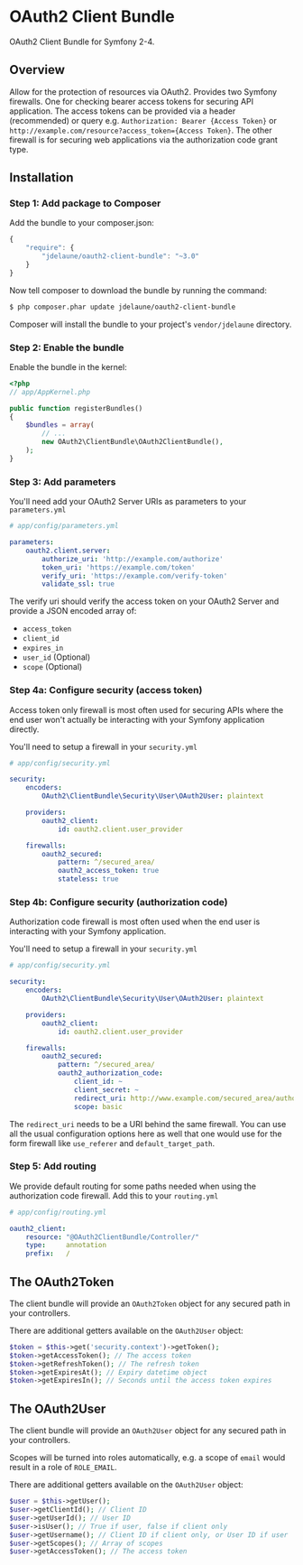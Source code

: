 # OAuth2 Client Bundle

OAuth2 Client Bundle for Symfony 2-4.

## Overview

Allow for the protection of resources via OAuth2. Provides two Symfony firewalls. One for checking bearer access tokens for securing API application. The access tokens can be provided via a header (recommended) or query e.g. `Authorization: Bearer {Access Token}` or `http://example.com/resource?access_token={Access Token}`. The other firewall is for securing web applications via the authorization code grant type.

## Installation

### Step 1: Add package to Composer

Add the bundle to your composer.json:

``` js
{
    "require": {
        "jdelaune/oauth2-client-bundle": "~3.0"
    }
}
```

Now tell composer to download the bundle by running the command:

``` bash
$ php composer.phar update jdelaune/oauth2-client-bundle
```

Composer will install the bundle to your project's `vendor/jdelaune` directory.

### Step 2: Enable the bundle

Enable the bundle in the kernel:

``` php
<?php
// app/AppKernel.php

public function registerBundles()
{
    $bundles = array(
        // ...
        new OAuth2\ClientBundle\OAuth2ClientBundle(),
    );
}
```

### Step 3: Add parameters

You'll need add your OAuth2 Server URIs as parameters to your `parameters.yml`

``` yaml
# app/config/parameters.yml

parameters:
    oauth2.client.server:
        authorize_uri: 'http://example.com/authorize'
        token_uri: 'https://example.com/token'
        verify_uri: 'https://example.com/verify-token'
        validate_ssl: true
```

The verify uri should verify the access token on your OAuth2 Server and provide a JSON encoded array of:

- `access_token`
- `client_id`
- `expires_in`
- `user_id` (Optional)
- `scope` (Optional)

### Step 4a: Configure security (access token)

Access token only firewall is most often used for securing APIs where the end user won't actually be interacting with your Symfony application directly.

You'll need to setup a firewall in your `security.yml`

``` yaml
# app/config/security.yml

security:
    encoders:
        OAuth2\ClientBundle\Security\User\OAuth2User: plaintext

    providers:
        oauth2_client:
            id: oauth2.client.user_provider

    firewalls:
        oauth2_secured:
            pattern: ^/secured_area/
            oauth2_access_token: true
            stateless: true
```

### Step 4b: Configure security (authorization code)

Authorization code firewall is most often used when the end user is interacting with your Symfony application.

You'll need to setup a firewall in your `security.yml`

``` yaml
# app/config/security.yml

security:
    encoders:
        OAuth2\ClientBundle\Security\User\OAuth2User: plaintext

    providers:
        oauth2_client:
            id: oauth2.client.user_provider

    firewalls:
        oauth2_secured:
            pattern: ^/secured_area/
            oauth2_authorization_code:
                client_id: ~
                client_secret: ~
                redirect_uri: http://www.example.com/secured_area/authorized
                scope: basic
```

The `redirect_uri` needs to be a URI behind the same firewall. You can use all the usual configuration options here as well that one would use for the form firewall like `use_referer` and `default_target_path`.

### Step 5: Add routing

We provide default routing for some paths needed when using the authorization code firewall. Add this to your `routing.yml`

``` yaml
# app/config/routing.yml

oauth2_client:
    resource: "@OAuth2ClientBundle/Controller/"
    type:     annotation
    prefix:   /
```

## The OAuth2Token

The client bundle will provide an `OAuth2Token` object for any secured path in your controllers.

There are additional getters available on the `OAuth2User` object:

``` php
$token = $this->get('security.context')->getToken();
$token->getAccessToken(); // The access token
$token->getRefreshToken(); // The refresh token
$token->getExpiresAt(); // Expiry datetime object
$token->getExpiresIn(); // Seconds until the access token expires
```

## The OAuth2User

The client bundle will provide an `OAuth2User` object for any secured path in your controllers.

Scopes will be turned into roles automatically, e.g. a scope of `email` would result in a role of `ROLE_EMAIL`.

There are additional getters available on the `OAuth2User` object:

``` php
$user = $this->getUser();
$user->getClientId(); // Client ID
$user->getUserId(); // User ID
$user->isUser(); // True if user, false if client only
$user->getUsername(); // Client ID if client only, or User ID if user
$user->getScopes(); // Array of scopes
$user->getAccessToken(); // The access token
```
